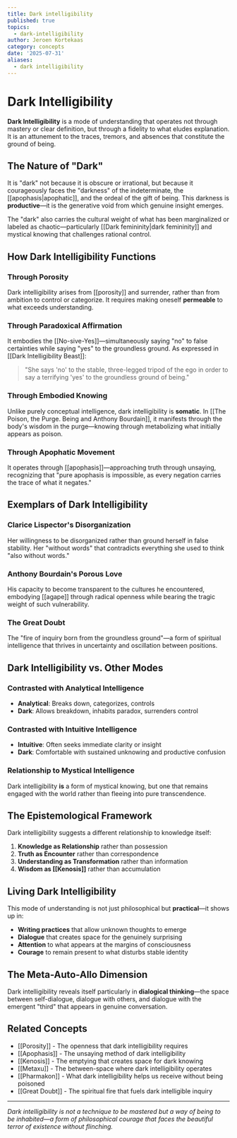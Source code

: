 ```yaml
---
title: Dark intelligibility
published: true
topics:
  - dark-intelligibility
author: Jeroen Kortekaas
category: concepts
date: '2025-07-31'
aliases:
  - dark intelligibility
---
```

# Dark Intelligibility

**Dark Intelligibility** is a mode of understanding that operates not through mastery or clear definition, but through a fidelity to what eludes explanation. It is an attunement to the traces, tremors, and absences that constitute the ground of being.

## The Nature of "Dark"

It is "dark" not because it is obscure or irrational, but because it courageously faces the "darkness" of the indeterminate, the [[apophasis|apophatic]], and the ordeal of the gift of being. This darkness is **productive**—it is the generative void from which genuine insight emerges.

The "dark" also carries the cultural weight of what has been marginalized or labeled as chaotic—particularly [[Dark femininity|dark femininity]] and mystical knowing that challenges rational control.

## How Dark Intelligibility Functions

### Through Porosity
Dark intelligibility arises from [[porosity]] and surrender, rather than from ambition to control or categorize. It requires making oneself **permeable** to what exceeds understanding.

### Through Paradoxical Affirmation  
It embodies the [[No-sive-Yes]]—simultaneously saying "no" to false certainties while saying "yes" to the groundless ground. As expressed in [[Dark Intelligibility Beast]]:

> "She says 'no' to the stable, three-legged tripod of the ego in order to say a terrifying 'yes' to the groundless ground of being."

### Through Embodied Knowing
Unlike purely conceptual intelligence, dark intelligibility is **somatic**. In [[The Poison, the Purge. Being and Anthony Bourdain]], it manifests through the body's wisdom in the purge—knowing through metabolizing what initially appears as poison.

### Through Apophatic Movement
It operates through [[apophasis]]—approaching truth through unsaying, recognizing that "pure apophasis is impossible, as every negation carries the trace of what it negates."

## Exemplars of Dark Intelligibility

### Clarice Lispector's Disorganization
Her willingness to be disorganized rather than ground herself in false stability. Her "without words" that contradicts everything she used to think "also without words."

### Anthony Bourdain's Porous Love
His capacity to become transparent to the cultures he encountered, embodying [[agape]] through radical openness while bearing the tragic weight of such vulnerability.

### The Great Doubt
The "fire of inquiry born from the groundless ground"—a form of spiritual intelligence that thrives in uncertainty and oscillation between positions.

## Dark Intelligibility vs. Other Modes

### Contrasted with Analytical Intelligence
- **Analytical**: Breaks down, categorizes, controls
- **Dark**: Allows breakdown, inhabits paradox, surrenders control

### Contrasted with Intuitive Intelligence  
- **Intuitive**: Often seeks immediate clarity or insight
- **Dark**: Comfortable with sustained unknowing and productive confusion

### Relationship to Mystical Intelligence
Dark intelligibility **is** a form of mystical knowing, but one that remains engaged with the world rather than fleeing into pure transcendence.

## The Epistemological Framework

Dark intelligibility suggests a different relationship to knowledge itself:

1. **Knowledge as Relationship** rather than possession
2. **Truth as Encounter** rather than correspondence  
3. **Understanding as Transformation** rather than information
4. **Wisdom as [[Kenosis]]** rather than accumulation

## Living Dark Intelligibility

This mode of understanding is not just philosophical but **practical**—it shows up in:

- **Writing practices** that allow unknown thoughts to emerge
- **Dialogue** that creates space for the genuinely surprising  
- **Attention** to what appears at the margins of consciousness
- **Courage** to remain present to what disturbs stable identity

## The Meta-Auto-Allo Dimension

Dark intelligibility reveals itself particularly in **dialogical thinking**—the space between self-dialogue, dialogue with others, and dialogue with the emergent "third" that appears in genuine conversation.

## Related Concepts

- [[Porosity]] - The openness that dark intelligibility requires
- [[Apophasis]] - The unsaying method of dark intelligibility  
- [[Kenosis]] - The emptying that creates space for dark knowing
- [[Metaxu]] - The between-space where dark intelligibility operates
- [[Pharmakon]] - What dark intelligibility helps us receive without being poisoned
- [[Great Doubt]] - The spiritual fire that fuels dark intelligible inquiry

---

*Dark intelligibility is not a technique to be mastered but a way of being to be inhabited—a form of philosophical courage that faces the beautiful terror of existence without flinching.*
